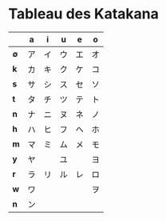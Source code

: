 # Tableau des Katakana

|       | a   | i   | u   | e   | o   |
| ----- | --- | --- | --- | --- | --- |
| **∅** | ア   | イ   | ウ   | エ   | オ   |
| **k** | カ   | キ   | ク   | ケ   | コ   |
| **s** | サ   | シ   | ス   | セ   | ソ   |
| **t** | タ   | チ   | ツ   | テ   | ト   |
| **n** | ナ   | ニ   | ヌ   | ネ   | ノ   |
| **h** | ハ   | ヒ   | フ   | ヘ   | ホ   |
| **m** | マ   | ミ   | ム   | メ   | モ   |
| **y** | ヤ   |     | ユ   |     | ヨ   |
| **r** | ラ   | リ   | ル   | レ   | ロ   |
| **w** | ワ   |     |     |     | ヲ   |
| **n** | ン   |     |     |     |     |